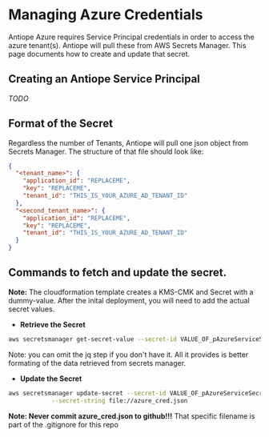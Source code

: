 # Managing Azure Credentials

Antiope Azure requires Service Principal credentials in order to access the azure tenant(s). Antiope will pull these from AWS Secrets Manager. This page documents how to create and update that secret.


## Creating an Antiope Service Principal

*TODO*

## Format of the Secret
Regardless the number of Tenants, Antiope will pull one json object from Secrets Manager. The structure of that file should look like:
```json
{
  "<tenant_name>": {
    "application_id": "REPLACEME",
    "key": "REPLACEME",
    "tenant_id": "THIS_IS_YOUR_AZURE_AD_TENANT_ID"
  },
  "<second_tenant_name>": {
    "application_id": "REPLACEME",
    "key": "REPLACEME",
    "tenant_id": "THIS_IS_YOUR_AZURE_AD_TENANT_ID"
  }
}
```

## Commands to fetch and update the secret.

**Note:** The cloudformation template creates a KMS-CMK and Secret with a dummy-value. After the inital deployment, you will need to add the actual secret values.

* **Retrieve the Secret**
```bash
aws secretsmanager get-secret-value --secret-id VALUE_OF_pAzureServiceSecretName_FROM_MANIFEST --query 'SecretString' --output text | jq . > azure_cred.json
```
Note: you can omit the jq step if you don't have it. All it provides is better formating of the data retrieved from secrets manager.


* **Update the Secret**
```bash
aws secretsmanager update-secret --secret-id VALUE_OF_pAzureServiceSecretName_FROM_MANIFEST --region ${AWS_DEFAULT_REGION} \
            --secret-string file://azure_cred.json
````


**Note: Never commit azure_cred.json to github!!!** That specific filename is part of the .gitignore for this repo
